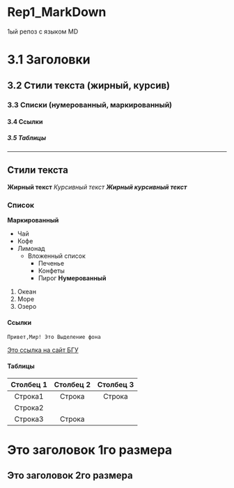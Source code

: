 # Rep1_MarkDown
1ый репоз с языком MD
# 3.1 Заголовки
## 3.2 Стили текста (жирный, курсив)
### 3.3 Списки (нумерованный, маркированный)
#### 3.4 Ссылки
##### 3.5 Таблицы
---
## Стили текста
__Жирный текст__
_Курсивный текст_
___Жирный курсивный текст___

### Список 
__Маркированный__
* Чай
* Кофе
* Лимонад
  * Вложенный список
     * Печенье
     *  Конфеты
     *  Пирог
__Нумерованный__ 
1. Океан
2. Море
3. Озеро
#### Ссылки
    Привет,Мир! Это Выделение фона
[Это ссылка на сайт БГУ](https://www.bsu.ru/wlcm/)
#### Таблицы
Столбец 1 | Столбец 2  | Столбец 3 |
:--------:|:----------:|:---------:|
Строка1 | Строка | Строка | 
Строка2 | |  | 
Строка3 | Строка |  | 
# Это заголовок 1го размера
## Это заголовок 2го размера
